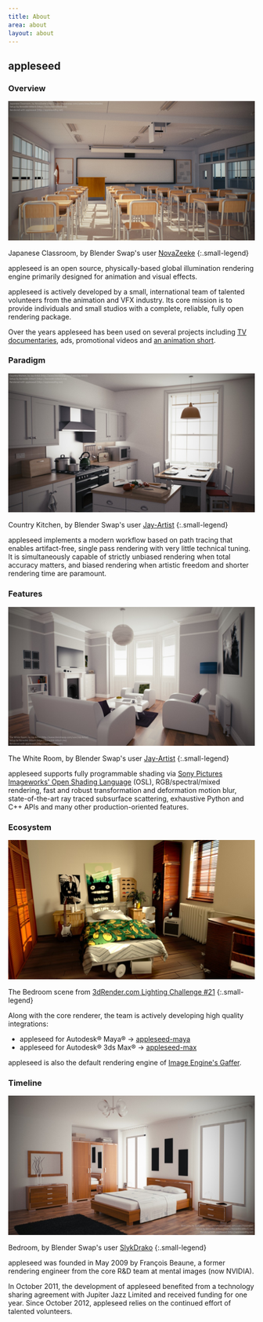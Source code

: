 ```yaml
---
title: About
area: about
layout: about
---
```


## appleseed

### Overview

![Japanese Classroom, by Blender Swap's user NovaZeeke](/img/renders/classroom.jpg)

Japanese Classroom, by Blender Swap's user [NovaZeeke](http://www.blendswap.com/users/view/NovaZeeke)
{:.small-legend}

appleseed is an open source, physically-based global illumination rendering engine primarily designed for animation and visual effects.

appleseed is actively developed by a small, international team of talented volunteers from the animation and VFX industry. Its core mission is to provide individuals and small studios with a complete, reliable, fully open rendering package.

Over the years appleseed has been used on several projects including [TV documentaries](https://vimeo.com/81199785), ads, promotional videos and [an animation short](http://www.fetchaveryshortfilm.com/).

### Paradigm

![Country Kitchen, by Blender Swap's user Jay-Artist](/img/renders/kitchen.jpg)

Country Kitchen, by Blender Swap's user [Jay-Artist](http://www.blendswap.com/user/Jay-Artist)
{:.small-legend}

appleseed implements a modern workflow based on path tracing that enables artifact-free, single pass rendering with very little technical tuning. It is simultaneously capable of strictly unbiased rendering when total accuracy matters, and biased rendering when artistic freedom and shorter rendering time are paramount.

### Features

![The White Room, by Blender Swap's user Jay-Artist](/img/renders/living-room-2.jpg)

The White Room, by Blender Swap's user [Jay-Artist](http://www.blendswap.com/user/Jay-Artist)
{:.small-legend}

appleseed supports fully programmable shading via [Sony Pictures Imageworks' Open Shading Language](https://github.com/imageworks/OpenShadingLanguage) (OSL), RGB/spectral/mixed rendering, fast and robust transformation and deformation motion blur, state-of-the-art ray traced subsurface scattering, exhaustive Python and C++ APIs and many other production-oriented features.

### Ecosystem

![The Bedroom scene from 3dRender.com Lighting Challenge #21](/img/renders/bedroom.jpg)

The Bedroom scene from [3dRender.com Lighting Challenge #21](http://forums.cgsociety.org/showthread.php?t=829311)
{:.small-legend}

Along with the core renderer, the team is actively developing high quality integrations:

- appleseed for Autodesk® Maya® &rarr; [appleseed-maya](https://github.com/appleseedhq/appleseed-maya)
- appleseed for Autodesk® 3ds Max® &rarr; [appleseed-max](https://github.com/appleseedhq/appleseed-max)

appleseed is also the default rendering engine of [Image Engine's Gaffer](http://www.gafferhq.org/).

### Timeline

![Bedroom, by Blender Swap's user SlykDrako](/img/renders/bedroom-2.jpg)

Bedroom, by Blender Swap's user [SlykDrako](http://www.blendswap.com/user/SlykDrako)
{:.small-legend}

appleseed was founded in May 2009 by François Beaune, a former rendering engineer from the core R&D team at mental images (now NVIDIA).

In October 2011, the development of appleseed benefited from a technology sharing agreement with Jupiter Jazz Limited and received funding for one year. Since October 2012, appleseed relies on the continued effort of talented volunteers.
